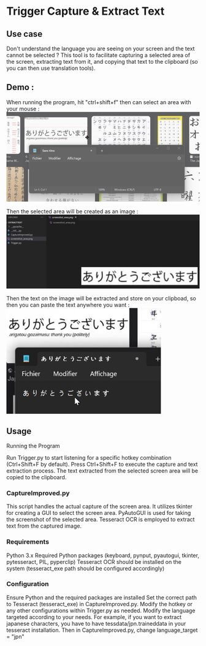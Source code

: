 # Trigger Capture & Extract Text

## Use case
Don't understand the language you are seeing on your screen and the text cannot be selected ? 
This tool is to facilitate capturing a selected area of the screen, extracting text from it, and copying that text to the clipboard (so you can then use translation tools).

## Demo :
When running the program, hit "ctrl+shift+f" then can select an area with your mouse :
![ctrl shift f](demo_images/ctrl_shift_f.png)

Then the selected area will be created as an image : 
![image_saved](demo_images/image_saved.png)

Then the text on the image will be extracted and store on your clipboad, so then you can paste the text anywhere you want : 
![copy_paste](demo_images/copy_paste.png)

## Usage
Running the Program

Run Trigger.py to start listening for a specific hotkey combination (Ctrl+Shift+F by default).
Press Ctrl+Shift+F to execute the capture and text extraction process.
The text extracted from the selected screen area will be copied to the clipboard.

### CaptureImproved.py
This script handles the actual capture of the screen area.
It utilizes tkinter for creating a GUI to select the screen area.
PyAutoGUI is used for taking the screenshot of the selected area.
Tesseract OCR is employed to extract text from the captured image.

### Requirements
Python 3.x
Required Python packages (keyboard, pynput, pyautogui, tkinter, pytesseract, PIL, pyperclip)
Tesseract OCR should be installed on the system (tesseract_exe path should be configured accordingly)

### Configuration
Ensure Python and the required packages are installed
Set the correct path to Tesseract (tesseract_exe) in CaptureImproved.py.
Modify the hotkey or any other configurations within Trigger.py as needed.
Modify the language targeted according to your needs. For example, if you want to extract japanese characters, you have to have tessdata/jpn.traineddata in your tesseract installation. Then in CaptureImproved.py, change language_target = "jpn"

